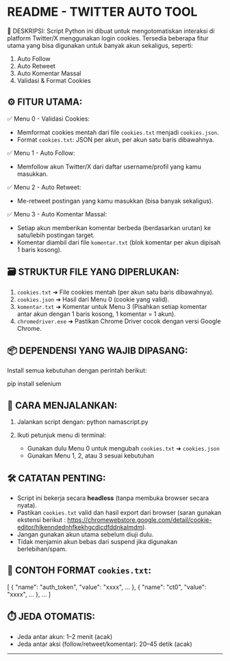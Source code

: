 README - TWITTER AUTO TOOL
=============================

📌 DESKRIPSI:
Script Python ini dibuat untuk mengotomatiskan interaksi di platform Twitter/X menggunakan login cookies. Tersedia beberapa fitur utama yang bisa digunakan untuk banyak akun sekaligus, seperti:
1. Auto Follow
2. Auto Retweet
3. Auto Komentar Massal
4. Validasi & Format Cookies

⚙️ FITUR UTAMA:
----------------------------------
✅ Menu 0 - Validasi Cookies:
   - Memformat cookies mentah dari file `cookies.txt` menjadi `cookies.json`.
   - Format `cookies.txt`: JSON per akun, per akun satu baris dibawahnya.

✅ Menu 1 - Auto Follow:
   - Memfollow akun Twitter/X dari daftar username/profil yang kamu masukkan.

✅ Menu 2 - Auto Retweet:
   - Me-retweet postingan yang kamu masukkan (bisa banyak sekaligus).

✅ Menu 3 - Auto Komentar Massal:
   - Setiap akun memberikan komentar berbeda (berdasarkan urutan) ke satu/lebih postingan target.
   - Komentar diambil dari file `komentar.txt` (blok komentar per akun dipisah 1 baris kosong).

🗃️ STRUKTUR FILE YANG DIPERLUKAN:
----------------------------------
1. `cookies.txt`       ➜ File cookies mentah (per akun satu baris dibawahnya).
2. `cookies.json`      ➜ Hasil dari Menu 0 (cookie yang valid).
3. `komentar.txt`      ➜ Komentar untuk Menu 3 (Pisahkan setiap komentar antar akun dengan 1 baris kosong, 1 komentar  = 1 akun).
4. `chromedriver.exe`  ➜ Pastikan Chrome Driver cocok dengan versi Google Chrome.

📦 DEPENDENSI YANG WAJIB DIPASANG:
----------------------------------
Install semua kebutuhan dengan perintah berikut:

pip install selenium

🧠 CARA MENJALANKAN:
----------------------------------
1. Jalankan script dengan: 
   python namascript.py

2. Ikuti petunjuk menu di terminal:
   - Gunakan dulu Menu 0 untuk mengubah `cookies.txt` ➜ `cookies.json`
   - Gunakan Menu 1, 2, atau 3 sesuai kebutuhan

🛠️ CATATAN PENTING:
----------------------------------
- Script ini bekerja secara **headless** (tanpa membuka browser secara nyata).
- Pastikan `cookies.txt` valid dan hasil export dari browser (saran gunakan ekstensi berikut : https://chromewebstore.google.com/detail/cookie-editor/hlkenndednhfkekhgcdicdfddnkalmdm).
- Jangan gunakan akun utama sebelum diuji dulu.
- Tidak menjamin akun bebas dari suspend jika digunakan berlebihan/spam.

📁 CONTOH FORMAT `cookies.txt`:
----------------------------------
[
  { "name": "auth_token", "value": "xxxx", ... },
  { "name": "ct0", "value": "xxxx", ... },
  ...
]

⏱️ JEDA OTOMATIS:
----------------------------------
- Jeda antar akun: 1–2 menit (acak)
- Jeda antar aksi (follow/retweet/komentar): 20–45 detik (acak)

----------------------------------
